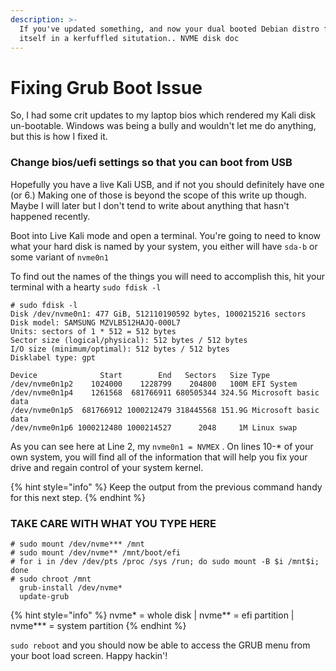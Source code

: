 ```yaml
---
description: >-
  If you've updated something, and now your dual booted Debian distro finds
  itself in a kerfuffled situtation.. NVME disk doc
---
```


# Fixing Grub Boot Issue

So, I had some crit updates to my laptop bios which rendered my Kali disk un-bootable. Windows was being a bully and wouldn't let me do anything, but this is how I fixed it.

### Change bios/uefi settings so that you can boot from USB

Hopefully you have a live Kali USB, and if not you should definitely have one \(or 6.\) Making one of those is beyond the scope of this write up though.  Maybe I will later but I don't tend to write about anything that hasn't happened recently.

Boot into Live Kali mode and open a terminal.  You're going to need to know what your hard disk is named by your system, you either will have `sda-b` or some variant of `nvme0n1`

To find out the names of the things you will need to accomplish this, hit your terminal with a hearty `sudo fdisk -l`

```text
# sudo fdisk -l
Disk /dev/nvme0n1: 477 GiB, 512110190592 bytes, 1000215216 sectors
Disk model: SAMSUNG MZVLB512HAJQ-000L7              
Units: sectors of 1 * 512 = 512 bytes
Sector size (logical/physical): 512 bytes / 512 bytes
I/O size (minimum/optimal): 512 bytes / 512 bytes
Disklabel type: gpt

Device              Start        End   Sectors   Size Type
/dev/nvme0n1p2    1024000    1228799    204800   100M EFI System
/dev/nvme0n1p4    1261568  681766911 680505344 324.5G Microsoft basic data
/dev/nvme0n1p5  681766912 1000212479 318445568 151.9G Microsoft basic data
/dev/nvme0n1p6 1000212480 1000214527      2048     1M Linux swap
```

As you can see here at Line 2, my `nvme0n1 = NVMEX` .  On lines 10-\* of your own system, you will find all of the information that will help you fix your drive and regain control of your system kernel. 

{% hint style="info" %}
Keep the output from the previous command handy for this next step.
{% endhint %}

### **TAKE CARE WITH WHAT YOU TYPE HERE**

```text
# sudo mount /dev/nvme*** /mnt
# sudo mount /dev/nvme** /mnt/boot/efi
# for i in /dev /dev/pts /proc /sys /run; do sudo mount -B $i /mnt$i; done
# sudo chroot /mnt
  grub-install /dev/nvme*
  update-grub  
```

{% hint style="info" %}
nvme\* = whole disk \| nvme\*\* = efi partition \| nvme\*\*\* = system partition 
{% endhint %}

`sudo reboot` and you should now be able to access the GRUB menu from your boot load screen. Happy hackin'!

